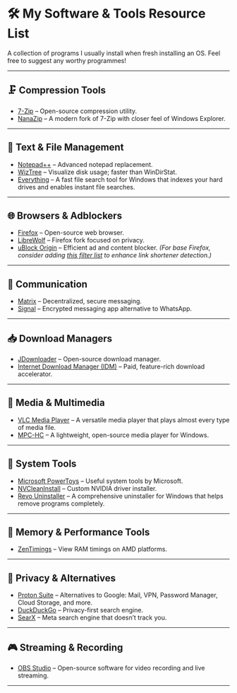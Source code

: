 # 🛠️ My Software & Tools Resource List

A collection of programs I usually install when fresh installing an OS. Feel free to suggest any worthy programmes!

---

## 🗜️ Compression Tools

- [7-Zip](https://www.7-zip.org/) – Open-source compression utility.
- [NanaZip](https://github.com/M2Team/NanaZip) – A modern fork of 7-Zip with closer feel of Windows Explorer.

---

## 📝 Text & File Management

- [Notepad++](https://notepad-plus-plus.org/) – Advanced notepad replacement.
- [WizTree](https://diskanalyzer.com/) – Visualize disk usage; faster than WinDirStat.
- [Everything](https://www.voidtools.com/) – A fast file search tool for Windows that indexes your hard drives and enables instant file searches.

---

## 🌐 Browsers & Adblockers

- [Firefox](https://www.mozilla.org/firefox/) – Open-source web browser.
- [LibreWolf](https://librewolf.net/) – Firefox fork focused on privacy.
- [uBlock Origin](https://github.com/gorhill/uBlock#installation) – Efficient ad and content blocker. *(For base Firefox, consider adding [this filter list](https://github.com/DandelionSprout/adfilt/blob/master/LegitimateURLShortener.txt) to enhance link shortener detection.)*

---

## 📡 Communication

- [Matrix](https://matrix.org/) – Decentralized, secure messaging.
- [Signal](https://signal.org/) – Encrypted messaging app alternative to WhatsApp.

---

## 📥 Download Managers

- [JDownloader](https://jdownloader.org/jdownloader2) – Open-source download manager.
- [Internet Download Manager (IDM)](https://www.internetdownloadmanager.com/) – Paid, feature-rich download accelerator.

---

## 🎥 Media & Multimedia

- [VLC Media Player](https://www.videolan.org/vlc/) – A versatile media player that plays almost every type of media file.
- [MPC-HC](https://github.com/clsid2/mpc-hc/) – A lightweight, open-source media player for Windows.

---

## 🔧 System Tools

- [Microsoft PowerToys](https://learn.microsoft.com/en-us/windows/powertoys/) – Useful system tools by Microsoft.
- [NVCleanInstall](https://www.techpowerup.com/download/techpowerup-nvcleanstall/) – Custom NVIDIA driver installer.
- [Revo Uninstaller](https://www.revouninstaller.com/) – A comprehensive uninstaller for Windows that helps remove programs completely.

---

## 🧠 Memory & Performance Tools

- [ZenTimings](https://zentimings.com/) – View RAM timings on AMD platforms.

---

## 🔐 Privacy & Alternatives

- [Proton Suite](https://proton.me/) – Alternatives to Google: Mail, VPN, Password Manager, Cloud Storage, and more.
- [DuckDuckGo](https://duckduckgo.com/) – Privacy-first search engine.
- [SearX](https://searx.space/) – Meta search engine that doesn’t track you.

---

## 🎮 Streaming & Recording

- [OBS Studio](https://obsproject.com/) – Open-source software for video recording and live streaming.

---
